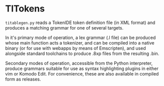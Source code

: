 TITokens
========

`titablegen.py` reads a TokenIDE token definition file (in XML format) and produces a matching grammar for one of several targets. 

In it's primary mode of operation, a lex grammar (.l file) can be produced whose main function acts a tokenizer, and can be compiled into a native binary (or for use with webapps by means of Emscripten), and used alongside standard toolchains to produce .8xp files from the resulting .bin. 

Secondary modes of operation, accessible from the Python interpreter, produce grammars suitable for use as syntax highlighting plugins in either vim or Komodo Edit. For convenience, these are also available in compiled form as releases.
